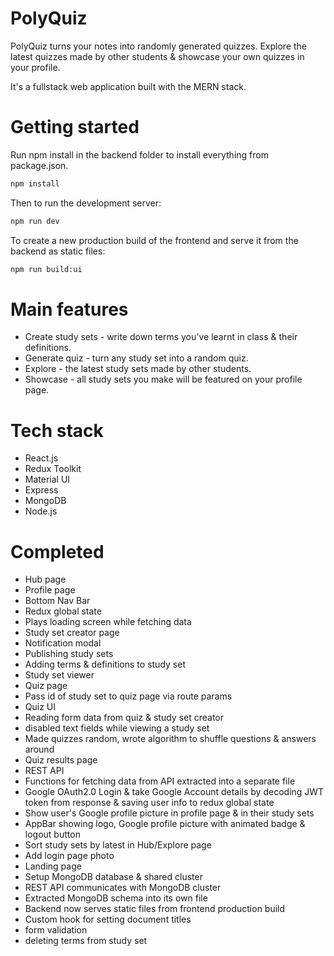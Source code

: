 # PolyQuiz

PolyQuiz turns your notes into randomly generated quizzes. Explore the latest
quizzes made by other students & showcase your own quizzes in your profile.

It's a fullstack web application built with the MERN stack.

# Getting started

Run npm install in the backend folder to install everything from package.json.
```bash
npm install
```

Then to run the development server:
```bash
npm run dev
```

To create a new production build of the frontend and serve it from the backend as static files:
```bash
npm run build:ui
```

# Main features
* Create study sets - write down terms you've learnt in class & their definitions.
* Generate quiz - turn any study set into a random quiz.
* Explore - the latest study sets made by other students.
* Showcase - all study sets you make will be featured on your profile page.

# Tech stack
* React.js
* Redux Toolkit
* Material UI
* Express
* MongoDB
* Node.js

# Completed
* Hub page
* Profile page
* Bottom Nav Bar
* Redux global state
* Plays loading screen while fetching data
* Study set creator page
* Notification modal
* Publishing study sets
* Adding terms & definitions to study set
* Study set viewer
* Quiz page
* Pass id of study set to quiz page via route params 
* Quiz UI
* Reading form data from quiz & study set creator
* disabled text fields while viewing a study set
* Made quizzes random, wrote algorithm to shuffle questions & answers around
* Quiz results page
* REST API
* Functions for fetching data from API extracted into a separate file
* Google OAuth2.0 Login & take Google Account details by decoding JWT token from response & saving user info to redux global state
* Show user's Google profile picture in profile page & in their study sets
* AppBar showing logo, Google profile picture with animated badge & logout button
* Sort study sets by latest in Hub/Explore page
* Add login page photo
* Landing page
* Setup MongoDB database & shared cluster
* REST API communicates with MongoDB cluster
* Extracted MongoDB schema into its own file
* Backend now serves static files from frontend production build
* Custom hook for setting document titles
* form validation 
* deleting terms from study set